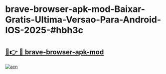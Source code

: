 # brave-browser-apk-mod-Baixar-Gratis-Ultima-Versao-Para-Android-IOS-2025-#hbh3c

# <h2><a href="https://ainizakaria.my?title=brave-browser-apk-mod&ref=25M">🔗👉 🔴 brave-browser-apk-mod</a></h2>

[![acn](https://github.com/user-attachments/assets/0f9c940e-d8b0-45ae-aac7-cd30a18b3e1c)](https://ainizakaria.my?title=brave-browser-apk-mod&ref=25M)


